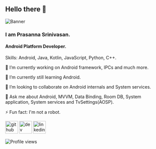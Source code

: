 ## Hello there 👋

![Banner](https://github.com/prasansrini/prasansrini/blob/master/android-banner-logo.png)

### I am Prasanna Srinivasan.
#### Android Platform Developer.

Skills: Android, Java, Kotlin, JavaScript, Python, C++.

🔭 I’m currently working on Android framework, IPCs and much more.

🌱 I’m currently still learning Android.

👯 I’m looking to collaborate on Android internals and System services.

💬 Ask me about Android, MVVM, Data Binding, Room DB, System application, System services and TvSettings(AOSP).

⚡ Fun fact: I'm not a robot.

[<img src='https://cdn.jsdelivr.net/npm/simple-icons@3.0.1/icons/github.svg' alt='github' target="_blank" height='40'>](https://github.com/prasansrini)  [<img src='https://cdn.jsdelivr.net/npm/simple-icons@3.0.1/icons/dev-dot-to.svg' alt='dev' height='40'>](https://dev.to/prasan29)  [<img src='https://cdn.jsdelivr.net/npm/simple-icons@3.0.1/icons/linkedin.svg' alt='linkedin' height='40'>](https://www.linkedin.com/in/prasanna-srinivasan/)

![Profile views](https://gpvc.arturio.dev/prasan29)
